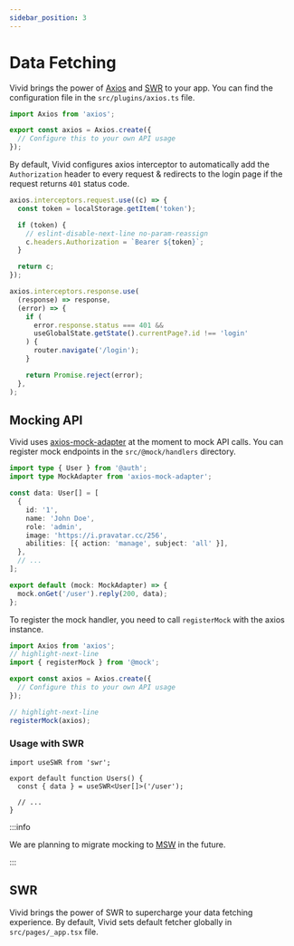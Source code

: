 ```yaml
---
sidebar_position: 3
---
```


# Data Fetching

Vivid brings the power of [Axios](https://www.npmjs.com/package/axios) and [SWR](https://swr.vercel.app/) to your app. You can find the configuration file in the `src/plugins/axios.ts` file.

```ts title="src/plugins/axios.ts"
import Axios from 'axios';

export const axios = Axios.create({
  // Configure this to your own API usage
});
```

By default, Vivid configures axios interceptor to automatically add the `Authorization` header to every request & redirects to the login page if the request returns `401` status code. 

```ts title="src/plugins/axios.ts"
axios.interceptors.request.use((c) => {
  const token = localStorage.getItem('token');

  if (token) {
    // eslint-disable-next-line no-param-reassign
    c.headers.Authorization = `Bearer ${token}`;
  }

  return c;
});

axios.interceptors.response.use(
  (response) => response,
  (error) => {
    if (
      error.response.status === 401 &&
      useGlobalState.getState().currentPage?.id !== 'login'
    ) {
      router.navigate('/login');
    }

    return Promise.reject(error);
  },
);

```

## Mocking API

Vivid uses [axios-mock-adapter](https://www.npmjs.com/package/axios-mock-adapter) at the moment to mock API calls. You can register mock endpoints in the `src/@mock/handlers` directory.

```ts title="src/@mock/handlers/user.ts"
import type { User } from '@auth';
import type MockAdapter from 'axios-mock-adapter';

const data: User[] = [
  {
    id: '1',
    name: 'John Doe',
    role: 'admin',
    image: 'https://i.pravatar.cc/256',
    abilities: [{ action: 'manage', subject: 'all' }],
  },
  // ...
];

export default (mock: MockAdapter) => {
  mock.onGet('/user').reply(200, data);
};
```

To register the mock handler, you need to call `registerMock` with the axios instance.

```ts title="src/plugins/axios.ts"
import Axios from 'axios';
// highlight-next-line
import { registerMock } from '@mock';

export const axios = Axios.create({
  // Configure this to your own API usage
});

// highlight-next-line
registerMock(axios);
```

### Usage with SWR

```tsx title="src/pages/data/user.tsx"
import useSWR from 'swr';

export default function Users() {
  const { data } = useSWR<User[]>('/user');

  // ...
}
```

:::info

We are planning to migrate mocking to [MSW](https://mswjs.io/) in the future.

:::

## SWR

Vivid brings the power of SWR to supercharge your data fetching experience. By default, Vivid sets default fetcher globally in `src/pages/_app.tsx` file.